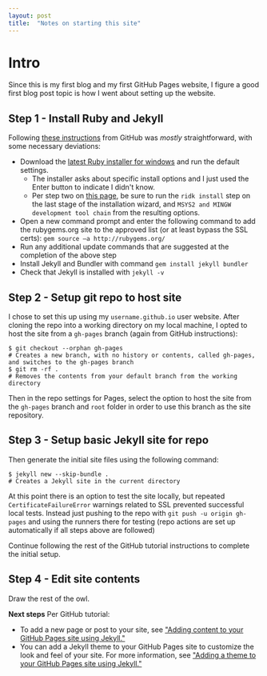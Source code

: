 ```yaml
---
layout: post
title:  "Notes on starting this site"
---
```


# Intro
Since this is my first blog and my first GitHub Pages website, I figure a good first blog post topic is how I went about setting up the website.

## Step 1 - Install Ruby and Jekyll
Following [these instructions](https://docs.github.com/en/pages/setting-up-a-github-pages-site-with-jekyll/creating-a-github-pages-site-with-jekyll) from GitHub was *mostly* straightforward, with some necessary deviations: 

-  Download the [latest Ruby installer for windows](https://rubyinstaller.org/downloads/) and run the default settings. 
	-  The installer asks about specific install options and I just used the Enter button to indicate I didn't know.
	-  Per step two on [this page](https://jekyllrb.com/docs/installation/windows/), be sure to run the `ridk install` step on the last stage of the installation wizard, and `MSYS2 and MINGW development tool chain` from the resulting options.
-  Open a new command prompt and enter the following command to add the rubygems.org site to the approved list (or at least bypass the SSL certs): `gem source –a http://rubygems.org/`
-  Run any additional update commands that are suggested at the completion of the above step
-  Install Jekyll and Bundler with command `gem install jekyll bundler`
-  Check that Jekyll is installed with `jekyll -v`

## Step 2 - Setup git repo to host site
I chose to set this up using my `username.github.io` user website. After cloning the repo into a working directory on my local machine, I opted to host the site from a `gh-pages` branch (again from GitHub instructions):
```
$ git checkout --orphan gh-pages
# Creates a new branch, with no history or contents, called gh-pages, and switches to the gh-pages branch
$ git rm -rf .
# Removes the contents from your default branch from the working directory
```
Then in the repo settings for Pages, select the option to host the site from the `gh-pages` branch and `root` folder in order to use this branch as the site repository.

## Step 3 - Setup basic Jekyll site for repo
Then generate the initial site files using the following command:
```
$ jekyll new --skip-bundle .
# Creates a Jekyll site in the current directory
```
At this point there is an option to test the site locally, but repeated `CertificateFailureError` warnings related to SSL prevented successful local tests. Instead just pushing to the repo with `git push -u origin gh-pages` and using the runners there for testing (repo actions are set up automatically if all steps above are followed)

Continue following the rest of the GitHub tutorial instructions to complete the initial setup. 

## Step 4 - Edit site contents
Draw the rest of the owl.

**Next steps**
Per GitHub tutorial:
-  To add a new page or post to your site, see ["Adding content to your GitHub Pages site using Jekyll."](https://docs.github.com/en/pages/setting-up-a-github-pages-site-with-jekyll/adding-content-to-your-github-pages-site-using-jekyll)
-  You can add a Jekyll theme to your GitHub Pages site to customize the look and feel of your site. For more information, see ["Adding a theme to your GitHub Pages site using Jekyll."](https://docs.github.com/en/pages/setting-up-a-github-pages-site-with-jekyll/adding-a-theme-to-your-github-pages-site-using-jekyll)